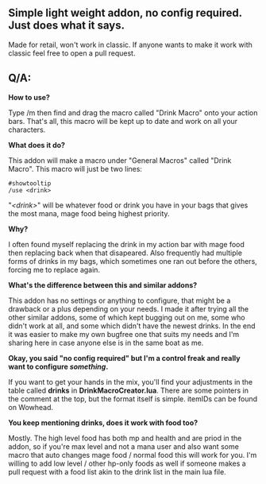 
## Simple light weight addon, no config required. Just does what it says. 
Made for retail, won't work in classic. If anyone wants to make it work with classic feel free to open a pull request.

 ## Q/A:

**How to use?**

Type /m then find and drag the macro called "Drink Macro" onto your action bars. That's all, this macro will be kept up to date and work on all your characters.
 
 **What does it do?**
 
This addon will make a macro under "General Macros" called "Drink Macro". This macro will just be two lines:

	#showtooltip
	/use <drink>
"*\<drink>*" will be whatever food or drink you have in your bags that gives the most mana, mage food being highest priority.

**Why?**

I often found myself replacing the drink in my action bar with mage food then replacing back when that disapeared. Also frequently had multiple forms of drinks in my bags, which sometimes one ran out before the others, forcing me to replace again. 

**What's the difference between this and similar addons?**

This addon has no settings or anything to configure, that might be a drawback or a plus depending on your needs. I made it after trying all the other similar addons, some of which kept bugging out on me, some who didn't work at all, and some which didn't have the newest drinks.
In the end it was easier to make my own bugfree one that suits my needs and I'm sharing here in case anyone else is in the same boat as me.

**Okay, you said "no config required" but I'm a control freak and really want to configure *something*.**

If you want to get your hands in the mix, you'll find your adjustments in the table called **drinks** in **DrinkMacroCreator.lua**. There are some pointers in the comment at the top, but the format itself is simple. itemIDs can be found on Wowhead.

**You keep mentioning drinks, does it work with food too?**

Mostly. The high level food has both mp and health and are priod in the addon, so if you're max level and not a mana user and also want some macro that auto changes mage food / normal food this will work for you. I'm willing to add low level / other hp-only foods as well if someone makes a pull request with a food list akin to the drink list in the main lua file.
